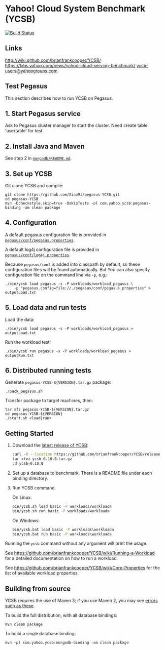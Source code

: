 <!--
Copyright (c) 2010 Yahoo! Inc., 2012 - 2016 YCSB contributors.
All rights reserved.

Licensed under the Apache License, Version 2.0 (the "License"); you
may not use this file except in compliance with the License. You
may obtain a copy of the License at

http://www.apache.org/licenses/LICENSE-2.0

Unless required by applicable law or agreed to in writing, software
distributed under the License is distributed on an "AS IS" BASIS,
WITHOUT WARRANTIES OR CONDITIONS OF ANY KIND, either express or
implied. See the License for the specific language governing
permissions and limitations under the License. See accompanying
LICENSE file.
-->

Yahoo! Cloud System Benchmark (YCSB)
====================================
[![Build Status](https://travis-ci.org/brianfrankcooper/YCSB.png?branch=master)](https://travis-ci.org/brianfrankcooper/YCSB)

Links
-----
http://wiki.github.com/brianfrankcooper/YCSB/  
https://labs.yahoo.com/news/yahoo-cloud-serving-benchmark/
ycsb-users@yahoogroups.com  


Test Pegasus
------------

This section describes how to run YCSB on Pegasus.

## 1. Start Pegasus service

Ask to Pegasus cluster manager to start the cluster. Need create table 'usertable' for test.

## 2. Install Java and Maven

See step 2 in [`mongodb/README.md`](mongodb/README.md).

## 3. Set up YCSB

Git clone YCSB and compile:

    git clone https://github.com/XiaoMi/pegasus-YCSB.git
    cd pegasus-YCSB
    mvn -Dcheckstyle.skip=true -DskipTests -pl com.yahoo.ycsb:pegasus-binding -am clean package

## 4. Configuration

A default pegasus configuration file is provided in
[`pegasus/conf/pegasus.properties`](pegasus/conf/pegasus.properties).

A default log4j configuration file is provided in
[`pegasus/conf/log4j.properties`](pegasus/conf/log4j.properties).

Because `pegasus/conf` is added into classpath by default, so these configuration files will be 
found automatically.  But You can also specify configuration file on the command line via `-p`, e.g.:

    ./bin/ycsb load pegasus -s -P workloads/workload_pegasus \
        -p "pegasus.config=file://./pegasus/conf/pegasus.properties" > outputLoad.txt

## 5. Load data and run tests

Load the data:

    ./bin/ycsb load pegasus -s -P workloads/workload_pegasus > outputLoad.txt

Run the workload test:

    ./bin/ycsb run pegasus -s -P workloads/workload_pegasus > outputRun.txt

## 6. Distributed running tests

Generate `pegasus-YCSB-${VERSION}.tar.gz` package:

    ./pack_pegasus.sh

Transfer package to target machines, then:

    tar xfz pegasus-YCSB-${VERSION}.tar.gz
    cd pegasus-YCSB-${VERSION}
    ./start.sh <load|run>

Getting Started
---------------

1. Download the [latest release of YCSB](https://github.com/brianfrankcooper/YCSB/releases/latest):

    ```sh
    curl -O --location https://github.com/brianfrankcooper/YCSB/releases/download/0.10.0/ycsb-0.10.0.tar.gz
    tar xfvz ycsb-0.10.0.tar.gz
    cd ycsb-0.10.0
    ```
    
2. Set up a database to benchmark. There is a README file under each binding 
   directory.

3. Run YCSB command. 

    On Linux:
    ```sh
    bin/ycsb.sh load basic -P workloads/workloada
    bin/ycsb.sh run basic -P workloads/workloada
    ```

    On Windows:
    ```bat
    bin/ycsb.bat load basic -P workloads\workloada
    bin/ycsb.bat run basic -P workloads\workloada
    ```

  Running the `ycsb` command without any argument will print the usage. 
   
  See https://github.com/brianfrankcooper/YCSB/wiki/Running-a-Workload
  for a detailed documentation on how to run a workload.

  See https://github.com/brianfrankcooper/YCSB/wiki/Core-Properties for 
  the list of available workload properties.

Building from source
--------------------

YCSB requires the use of Maven 3; if you use Maven 2, you may see [errors
such as these](https://github.com/brianfrankcooper/YCSB/issues/406).

To build the full distribution, with all database bindings:

    mvn clean package

To build a single database binding:

    mvn -pl com.yahoo.ycsb:mongodb-binding -am clean package
